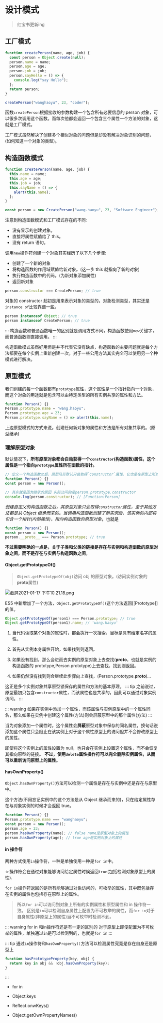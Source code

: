 # 设计模式

> 红宝书更新ing

## 工厂模式

```js
function createPerson(name, age, job) {
  const person = Object.create(null);
  person.name = name;
  person.age = age;
  person.job = job;
  person.sayHello = () => {
    console.log("say Hello");
  };
  return person;
}

createPerson("wanghaoyu", 23, "coder");
```

函数`createPerson`根据接收的参数构建一个包含所有必要信息的 person 对象，可以很多次调用这个函数。而每次他都会返回一个包含三个属性一个方法的对象，这就是工厂模式。

工厂模式虽然解决了创建多个相似对象的问题但是却没有解决对象识别的问题，(如何知道一个对象的类型)。

## 构造函数模式

```js
function CreatePerson(name, age, job) {
  this.name = name;
  this.age = age;
  this.job = job;
  this.sayName = () => {
    alert(this.name);
  };
}

const person = new CreatePerson("wang.haoyu", 23, "Software Engineer");
```

注意到构造函数模式和工厂模式存在的不同:

- 没有显示的创建对象。
- 直接将属性赋值给了 this。
- 没有 return 语句。

调用`new`操作符创建一个对象其实经历了以下几个步骤:

- 创建了一个新的对象
- 将构造函数的作用域赋值给新对象。(这一步 this 就指向了新的对象)
- 执行构造函数中的代码。(为新对象添加属性)
- 返回新对象

```js
person.constructor === CreatePerson; // true
```

对象的 constructor 起初是用来表示对象的类型的，对象检测类型，其实还是`instance of`比较靠谱一些。

```js
person instanceof Object; // true
person instanceof CreatePerson; // true
```

:::
构造函数和普通函数唯一的区别就是调用方式不同，构造函数使用`new`关键字，而普通函数则直接调用。
:::

构造函数模式虽然好用但是并不代表它没有缺点，构造函数的主要问题就是每个方法都要在每个实例上重新创建一次。对于一些公用方法其实完全可以使用另一个种模式进行解决。

## 原型模式

我们创建的每一个函数都有`prototype`属性，这个属性是一个指针指向一个对象，而这个对象的用途就是包含可以由特定类型的所有实例共享的属性和方法。

```js
function Person() {}
Person.prototype.name = "wang.haoyu";
Person.prototype.age = 23;
Person.prototype.sayName = () => alert(this.name);
```

上边原型模式的方式来说，创建任何新对象的属性和方法是所有对象共享的。(原型继承)

### 理解原型对象

默认情况下，**所有原型对象都会自动获得一个`constructor`(构造函数)属性，这个属性是一个指向`prototype`属性所在函数的指针。**

```js
// 定义一个构造函数之后，原型队形默认只会取得`constructor`属性，它也是在原型上所以可以被实例共享。
function Person() {}
const person = new Person();

// 其实就是因为继承的原因 实际访问的是person.prototype.constructor
console.log(person.constructor); // [Function:Person]
```

_创建自定义的构造函数之后，其原型对象只会取得`constructor`属性，至于其他方法都是从 Object 继承而来的。当调用构造函数创建了新实例后，该实例的内部将包含一个指针(内部属性)，指向构造函数的原型对象_，也就是

```js
function Person() {}
const person = new Person();
person.__proto__ === Person.prototype; // true
```

**不过需要明确的一点是，关于子类和父类的链接是存在与实例和构造函数的原型对象之间，而不是存在与实例与构造函数之间**。

#### Object.getPrototypeOf()

> `Object.getPrototypeOf(obj)`访问 obj 的原型对象。(访问实例对象的**proto**属性)

![截屏2021-01-17 下午10.21.18.png](https://i.loli.net/2021/01/17/PkCELr2RQ4KcHDF.png)

ES5 中新增加了一个方法，`Object.getPrototypeOf()`这个方法返回\[\[Prototype\]\]的值。

```js
Object.getPrototypeOf(person1) === Person.prototype; // true
Object.getPrototypeOf(person1).name; // 'wang.haoyu'
```

1. 当代码读取某个对象的属性时，都会执行一次搜索，目标是具有给定名字的属性。

2. 首先从实例本身属性开始，如果找到则返回。

3. 如果没有找到，那么会进而去实例的原型对象上去查找(**proto**，也就是实例的构造函数的 prototype,Person.prototype)上去查找，找到则返回。

4. 如果仍然没有找到则会继续此步骤向上查找，(Person.prototype.**proto**)...

这正是多个实例对象共享原型锁保存的属性和方法的基本原理。
::: tip
之前说过，原型最初只包含`constructor`属性，而该属性也是共享的，因此可以通过对象实例访问。
:::

::: warning
如果在实例中添加一个属性，而该属性与实例原型中的一个属性同名，那么如果在实例中创建这个属性(方法)则会屏蔽原型中的那个属性(方法)
:::

当为对象添加一个属性时，这个属性会**屏蔽**原型对象中保存的同名属性，换句话说添加这个属性只会阻止在该实例上对于这个属性原型上的访问但并不会修改原型上的属性。

即使将这个实例上的属性设置为 null，也只会在实例上设置这个属性，而不会恢复其指向原型的链接。
**不过，使用`delete`属性操作符可以完全删除实例属性，从而可以重新访问原型上的属性**。

#### hasOwnProperty()

`Object.hasOwnProperty()`方法可以检测一个属性是存在与实例中还是存在与原型中。

这个方法(不用忘记实例中的这个方法是从 Object 继承而来的)，只在给定属性存在与对象实例的时候才会返回 true。

```js
function Person() {}
Person.prototype.name === "wanghaoyu";
const person = new Person();
person.age = 23;
person.hasOwnProperty(name); // false name是原型对象上的属性
person.hasOwnProperty(age); // true age是实例对象上的属性
```

#### in 操作符

两种方式使用`in`操作符，一种是单独使用一种是`for in`中。

`in`操作符会在通过对象能够访问给定属性时候返回`true`(包括检测对象原型上的属性).

`for in`操作符返回的是所有能够通过对象访问的，可枚举的属性，其中既包括存在实例的属性也包括存在原型上的属性。

> 所以`for in`可以访问到对象上所有的实例属性和原型属性和 in 操作符一致。
> 区别是`in`可以检测自身属性上配置为不可枚举的属性，而`for in`对于自身属性(非原型上的属性)当不可枚举时检测不到。

::: warning for in 和in操作符还是有一定的区别的
对于原型上即便配置为不可枚举的属性，单独通过`in`是可以检测到的，也就是`for in`
:::

::: tip 通过`in`操作符和`hasOwnProperty()`方法可以检测属性究竟是存在自身还是原型上

```js
function hasPrototypeProperty(key, obj) {
  return key in obj && !obj.hasOwnProperty(key);
}
```

:::


+ for in 

+ Object.keys

+ Reflect.onwKeys()

+ Object.getOwnPropertyNames()